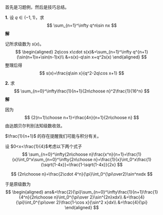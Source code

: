 首先是习题例，然后是技巧总结。

**1.** 设 $q\in(-1,1)$，求
$$
\sum_{n=1}^\infty q^n\sin nx
$$
**解**

记所求级数为 $s(x)$。
$$
\begin{aligned}
2q\cos x\cdot s(x)&=\sum_{n=1}^\infty q^{n+1}(\sin(n+1)x+\sin(n-1)x)\\
&=s(x)-q\sin x+q^2s(x)
\end{aligned}
$$
整理后得
$$
s(x)=\frac{q\sin x}{q^2-2q\cos x+1}
$$

**2.** 求
$$
\sum_{n=0}^\infty\frac{1}{n+1}{2n\choose n}^2\frac{1}{16^n}
$$
**解**

因为
$$
{2(n+1)\choose n+1}=\frac{4n}{n+1}{2n\choose n}
$$
由达朗贝尔判别法知级数收敛。

$\frac{1}{n+1}$ 的存在提醒我们可能与积分有关。

设 $0<x<\frac{1}{4}$考虑以下两个式子
$$
\sum_{n=0}^\infty{2n\choose n}\frac{x^n}{n+1}=\frac{1}{x}\int_0^x\sum_{n=0}^\infty{2n\choose n}=\frac{1}{x}\int_0^x\frac{1}{\sqrt{1-4x}}=\frac{1-\sqrt{1-4x}}{2x}
$$

$$
{2n\choose n}=\frac{2\cdot 4^n}{\pi}\int_0^{\pi\over2}\sin^nxdx
$$

于是原级数为
$$
\begin{aligned}
ans&=\frac{2}{\pi}\sum_{n=0}^\infty\frac{1}{n+1}\frac{1}{4^n}{2n\choose n}\int_0^{\pi\over 2}\sin^{2n}xdx\\
&=\frac{4}{\pi}\int_0^{\pi\over 2}\frac{1-\cos x}{\sin^2 x}dx\\
&=\frac{4}{\pi}
\end{aligned}
$$
